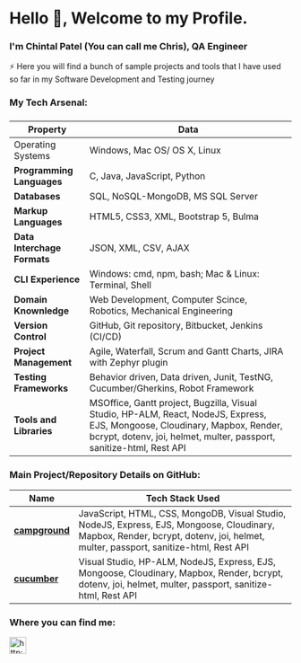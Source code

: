
<h1>Hello 👋, Welcome to my Profile.</h1>
<h3 align="left">I'm Chintal Patel (You can call me Chris), QA Engineer</h3>
⚡ Here you will find a bunch of sample projects and tools that I have used so far in my Software Development and Testing journey 
<h3>My Tech Arsenal: <h3>

<table>
<thead>
<tr>
<th><b>Property</b></th>
<th><b>Data</b></th>
</tr>
</thead>

<tbody>

<tr>
<td>Operating Systems</td>
<td>Windows, Mac OS/ OS X, Linux
</td>
</tr>

<tr>
<td><strong>Programming Languages</strong></td>
<td>C, Java, JavaScript, Python</td>
</tr>

<tr>
<td><strong>Databases</strong></td>
<td>SQL, NoSQL-MongoDB, MS SQL Server</td>
</tr>

<tr>
<td><strong>Markup Languages</strong></td>
<td>HTML5, CSS3, XML, Bootstrap 5, Bulma</td>
</tr>

<tr>
<td><strong>Data Interchage Formats</strong></td>
<td>JSON, XML, CSV, AJAX</td>
</tr>

<tr>
<td><strong>CLI Experience</strong></td>
<td>Windows: cmd, npm, bash;  Mac & Linux: Terminal, Shell</td>
</tr>

<tr>
<td><strong>Domain Knownledge</strong></td>
<td> 
Web Development, Computer Scince, Robotics, Mechanical Engineering
</td>
</tr>
<tr>
<td><strong>Version Control</strong></td>
<td>
GitHub, Git repository, Bitbucket, Jenkins (CI/CD)
</td>
</tr>

<tr>
<td><strong>Project Management</strong></td>
<td>
Agile, Waterfall, Scrum and Gantt Charts, JIRA with Zephyr plugin
</td>
</tr>

<tr>
<td><strong>Testing Frameworks</strong></td>
<td>
Behavior driven, Data driven, Junit, TestNG, Cucumber/Gherkins, Robot Framework
</td>
</tr>

<tr>
<td><strong>Tools and Libraries</strong></td>
<td>
MSOffice, Gantt project, Bugzilla, Visual Studio, HP-ALM, React, NodeJS, 
Express, EJS, Mongoose, Cloudinary, Mapbox, Render, bcrypt, dotenv, joi, helmet, 
multer, passport, sanitize-html, Rest API
</td>
</tr>
</tbody>
</table>
<h3>Main Project/Repository Details on GitHub:</h3>
<table>
<thead>
<tr>
<th><b>Name</b></th>
<th><b>Tech Stack Used</b></th>
</tr>
</thead>
<tbody>

<tr>
<td><strong><a href="https://github.com/chintal30/campground" target="blank">campground</strong></td>
<td>
JavaScript, HTML, CSS, MongoDB, Visual Studio, NodeJS, Express, EJS, Mongoose, Cloudinary, Mapbox, Render, bcrypt, dotenv, joi, helmet, multer, passport, sanitize-html, Rest API
</td>
</tr>

<tr>
<td><strong><a href="https://github.com/chintal30/cucumber_chintal_3" target="blank">cucumber</strong></td>
<td>
Visual Studio, HP-ALM, NodeJS, Express, EJS, Mongoose, Cloudinary, Mapbox, Render, bcrypt, dotenv, joi, helmet, multer, passport, sanitize-html, Rest API
</td>
</tr>

</tbody>
</table>

<h3>Where you can find me: </h3>
<p align="left">
<a href="http://www.linkedin.com/in/chintalpatel30" target="blank"><img align="center" src="https://cdn.jsdelivr.net/npm/simple-icons@3.0.1/icons/linkedin.svg" alt="http://www.linkedin.com/in/chintalpatel30" height="30" width="30" /></a>
</p> 
